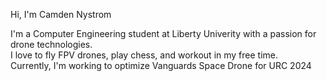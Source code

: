 Hi, I'm Camden Nystrom 

I'm a Computer Engineering student at Liberty Univerity with a passion for drone technologies. \
I love to fly FPV drones, play chess, and workout in my free time. \
Currently, I'm working to optimize Vanguards Space Drone for URC 2024
